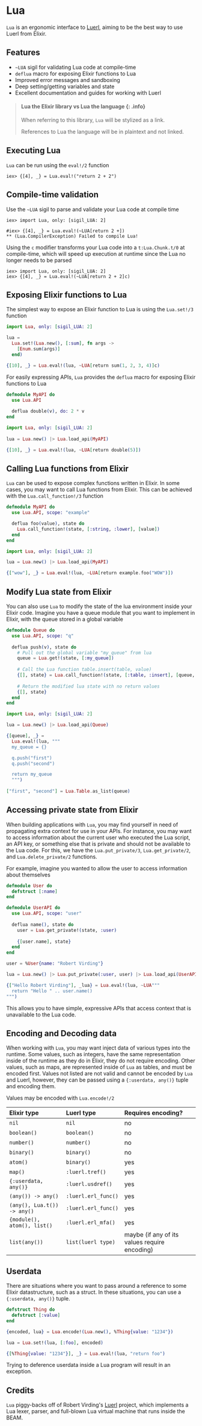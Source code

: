 # Lua

<!-- MDOC !-->

`Lua` is an ergonomic interface to [Luerl](https://github.com/rvirding/luerl), aiming to be the best way to use Luerl from Elixir.

## Features

* `~LUA` sigil for validating Lua code at compile-time
* `deflua` macro for exposing Elixir functions to Lua
* Improved error messages and sandboxing
* Deep setting/getting variables and state
* Excellent documentation and guides for working with Luerl

> #### Lua the Elixir library vs Lua the language {: .info}
> When referring to this library, `Lua` will be stylized as a link.
> 
> References to Lua the language will be in plaintext and not linked.

## Executing Lua

`Lua` can be run using the `eval!/2` function

    iex> {[4], _} = Lua.eval!("return 2 + 2")

## Compile-time validation

Use the `~LUA` sigil to parse and validate your Lua code at compile time

    iex> import Lua, only: [sigil_LUA: 2]

    #iex> {[4], _} = Lua.eval!(~LUA[return 2 +])
    ** (Lua.CompilerException) Failed to compile Lua!

Using the `c` modifier transforms your Lua code into a `t:Lua.Chunk.t/0` at compile-time,
which will speed up execution at runtime since the Lua no longer needs to be parsed

    iex> import Lua, only: [sigil_LUA: 2]
    iex> {[4], _} = Lua.eval!(~LUA[return 2 + 2]c)

## Exposing Elixir functions to Lua

The simplest way to expose an Elixir function to Lua is using the `Lua.set!/3` function

``` elixir
import Lua, only: [sigil_LUA: 2]

lua = 
  Lua.set!(Lua.new(), [:sum], fn args ->
    [Enum.sum(args)]
  end)

{[10], _} = Lua.eval!(lua, ~LUA[return sum(1, 2, 3, 4)]c)
```

For easily expressing APIs, `Lua` provides the `deflua` macro for exposing Elixir functions to Lua

``` elixir
defmodule MyAPI do
  use Lua.API
      
  deflua double(v), do: 2 * v
end

import Lua, only: [sigil_LUA: 2]
    
lua = Lua.new() |> Lua.load_api(MyAPI)

{[10], _} = Lua.eval!(lua, ~LUA[return double(5)])
```

## Calling Lua functions from Elixir

`Lua` can be used to expose complex functions written in Elixir. In some cases, you may want to call Lua functions from Elixir. This can
be achieved with the `Lua.call_function!/3` function

``` elixir
defmodule MyAPI do
  use Lua.API, scope: "example"

  deflua foo(value), state do
    Lua.call_function!(state, [:string, :lower], [value])
  end
end

import Lua, only: [sigil_LUA: 2]

lua = Lua.new() |> Lua.load_api(MyAPI)

{["wow"], _} = Lua.eval!(lua, ~LUA[return example.foo("WOW")])
```

## Modify Lua state from Elixir

You can also use `Lua` to modify the state of the lua environment inside your Elixir code. Imagine you have a queue module that you
want to implement in Elixir, with the queue stored in a global variable

``` elixir
defmodule Queue do
  use Lua.API, scope: "q"
  
  deflua push(v), state do
    # Pull out the global variable "my_queue" from lua
    queue = Lua.get!(state, [:my_queue])
    
    # Call the Lua function table.insert(table, value)
    {[], state} = Lua.call_function!(state, [:table, :insert], [queue, v])
    
    # Return the modified lua state with no return values
    {[], state}
  end
end

import Lua, only: [sigil_LUA: 2]

lua = Lua.new() |> Lua.load_api(Queue)

{[queue], _} =
  Lua.eval!(lua, """
  my_queue = {}

  q.push("first")
  q.push("second")

  return my_queue
  """)
  
["first", "second"] = Lua.Table.as_list(queue)
```

## Accessing private state from Elixir

When building applications with `Lua`, you may find yourself in need of propagating extra context for use in your APIs. For instance, you may want to access information about the current user who executed the Lua script, an API key, or something else that is private and should not be available to the Lua code. For this, we have the `Lua.put_private/3`, `Lua.get_private/2`, and `Lua.delete_private/2` functions.

For example, imagine you wanted to allow the user to access information about themselves

``` elixir
defmodule User do
  defstruct [:name]
end

defmodule UserAPI do
  use Lua.API, scope: "user"
  
  deflua name(), state do
    user = Lua.get_private!(state, :user) 
    
    {[user.name], state}
  end
end

user = %User{name: "Robert Virding"}

lua = Lua.new() |> Lua.put_private(:user, user) |> Lua.load_api(UserAPI)

{["Hello Robert Virding"], _lua} = Lua.eval!(lua, ~LUA"""
  return "Hello " .. user.name()
""")
```

This allows you to have simple, expressive APIs that access context that is unavailable to the Lua code.

## Encoding and Decoding data

When working with `Lua`, you may want inject data of various types into the runtime. Some values, such as integers, have the same representation inside of the runtime as they do in Elixir, they do not require encoding. Other values, such as maps, are represented inside of `Lua` as tables, and must be encoded first. Values not listed are not valid and cannot be encoded by `Lua` and Luerl, however, they can be passed using a `{:userdata, any()}` tuple and encoding them.

Values may be encoded with `Lua.encode!/2`

  Elixir type                 | Luerl type                | Requires encoding?
  :-------------------------- | :------------------------ | :---------------------
  `nil`                       | `nil`                     | no
  `boolean()`                 | `boolean()`               | no
  `number()`                  | `number()`                | no
  `binary()`                  | `binary()`                | no
  `atom()`                    | `binary()`                | yes
  `map()`                     | `:luerl.tref()`           | yes
  `{:userdata, any()}`        | `:luerl.usdref()`         | yes
  `(any()) -> any()`          | `:luerl.erl_func()`       | yes
  `(any(), Lua.t()) -> any()` | `:luerl.erl_func()`       | yes
  `{module(), atom(), list()` | `:luerl.erl_mfa()`        | yes
  `list(any())`               | `list(luerl type)`        | maybe (if any of its values require encoding)
  

## Userdata

There are situations where you want to pass around a reference to some Elixir datastructure, such as a struct. In these situations, you can use a `{:userdata, any()}` tuple.

``` elixir
defstruct Thing do
  defstruct [:value]
end

{encoded, lua} = Lua.encode!(Lua.new(), %Thing{value: "1234"})

lua = Lua.set!(lua, [:foo], encoded)

{[%Thing{value: "1234"}], _} = Lua.eval!(lua, "return foo")
```

Trying to deference userdata inside a Lua program will result in an exception.
  
  
## Credits

`Lua` piggy-backs off of Robert Virding's [Luerl](https://github.com/rvirding/luerl) project, which implements a Lua lexer, parser, and full-blown Lua virtual machine that runs inside the BEAM.
